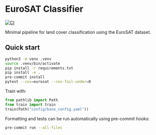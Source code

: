 # EuroSAT Classifier
[![CI](https://github.com/lucashtnguyen/eurosat_classifier/actions/workflows/python-ci.yml/badge.svg)](https://github.com/lucashtnguyen/eurosat_classifier/actions/workflows/python-ci.yml)

Minimal pipeline for land cover classification using the EuroSAT dataset.

## Quick start

```bash
python3 -m venv .venv
source .venv/bin/activate
pip install -r requirements.txt
pip install -e .
pre-commit install
pytest --cov=eurosat --cov-fail-under=0
```

Train with:

```python
from pathlib import Path
from train import train
train(Path("config/base_config.yaml"))
```

Formatting and tests can be run automatically using pre-commit hooks:

```bash
pre-commit run --all-files
```
